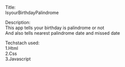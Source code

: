 Title: \
IsyourBirthdayPalindrome

Description: \
This app tells your birthday is palindrome or not \
And also tells nearest palindrome date and missed date

Techstach used: \
1.Html \
2.Css \
3.Javascript 
